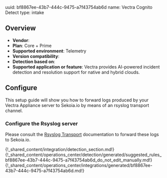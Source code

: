 uuid: bf8867ee-43b7-444c-9475-a7f43754ab6d
name: Vectra Cognito Detect
type: intake

## Overview
  - **Vendor**:
- **Plan**: Core + Prime
- **Supported environment**: Telemetry
- **Version compatibility**:
- **Detection based on**:
- **Supported application or feature**:
Vectra provides AI-powered incident detection and resolution support for native and hybrid clouds.




## Configure
This setup guide will show you how to forward logs produced by your Vectra Appliance server to Sekoia.io by means of an rsyslog transport channel.

### Configure the Rsyslog server
Please consult the [Rsyslog Transport](../../../ingestion_methods/syslog/overview/) documentation to forward these logs to Sekoia.io.

{!_shared_content/integration/detection_section.md!}
{!_shared_content/operations_center/detection/generated/suggested_rules_bf8867ee-43b7-444c-9475-a7f43754ab6d_do_not_edit_manually.md!}
{!_shared_content/operations_center/integrations/generated/bf8867ee-43b7-444c-9475-a7f43754ab6d.md!}

